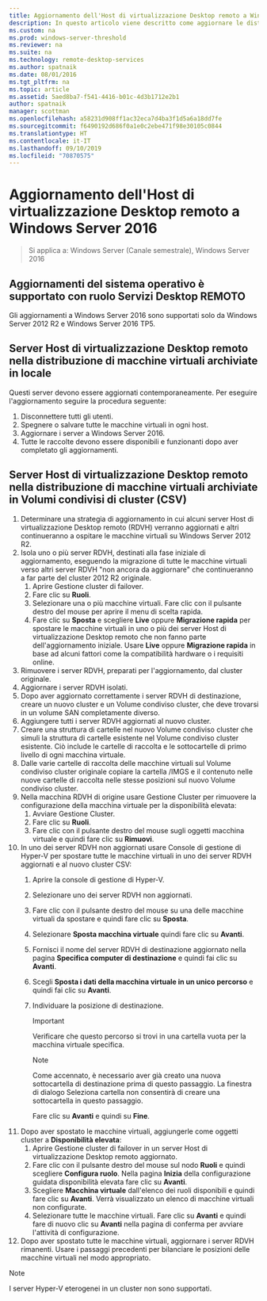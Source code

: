 ```yaml
---
title: Aggiornamento dell'Host di virtualizzazione Desktop remoto a Windows Server 2016
description: In questo articolo viene descritto come aggiornare le distribuzioni di Servizi Desktop remoto esistente a Windows Server 2016.
ms.custom: na
ms.prod: windows-server-threshold
ms.reviewer: na
ms.suite: na
ms.technology: remote-desktop-services
ms.author: spatnaik
ms.date: 08/01/2016
ms.tgt_pltfrm: na
ms.topic: article
ms.assetid: 5aed8ba7-f541-4416-b01c-4d3b1712e2b1
author: spatnaik
manager: scottman
ms.openlocfilehash: a58231d908ff1ac32eca7d4ba3f1d5a6a18dd7fe
ms.sourcegitcommit: f6490192d686f0a1e0c2ebe471f98e30105c0844
ms.translationtype: HT
ms.contentlocale: it-IT
ms.lasthandoff: 09/10/2019
ms.locfileid: "70870575"
---
```

# <a name="upgrading-your-remote-desktop-virtualization-host-to-windows-server-2016"></a>Aggiornamento dell'Host di virtualizzazione Desktop remoto a Windows Server 2016

>Si applica a: Windows Server (Canale semestrale), Windows Server 2016

## <a name="supported-os-upgrades-with-rds-role-installed"></a>Aggiornamenti del sistema operativo è supportato con ruolo Servizi Desktop REMOTO
Gli aggiornamenti a Windows Server 2016 sono supportati solo da Windows Server 2012 R2 e Windows Server 2016 TP5.

## <a name="rd-virtualization-host-servers-in-the-deployment-where-vms-are-stored-locally"></a>Server Host di virtualizzazione Desktop remoto nella distribuzione di macchine virtuali archiviate in locale
Questi server devono essere aggiornati contemporaneamente. Per eseguire l'aggiornamento seguire la procedura seguente:

1. Disconnettere tutti gli utenti.
1. Spegnere o salvare tutte le macchine virtuali in ogni host. 
1. Aggiornare i server a Windows Server 2016. 
1. Tutte le raccolte devono essere disponibili e funzionanti dopo aver completato gli aggiornamenti.      

## <a name="rd-virtualization-host-servers-in-the-deployment-where-vms-are-stored-in-cluster-shared-volumes-csv"></a>Server Host di virtualizzazione Desktop remoto nella distribuzione di macchine virtuali archiviate in Volumi condivisi di cluster (CSV) 

1. Determinare una strategia di aggiornamento in cui alcuni server Host di virtualizzazione Desktop remoto (RDVH) verranno aggiornati e altri continueranno a ospitare le macchine virtuali su Windows Server 2012 R2.  
2. Isola uno o più server RDVH, destinati alla fase iniziale di aggiornamento, eseguendo la migrazione di tutte le macchine virtuali verso altri server RDVH "non ancora da aggiornare" che continueranno a far parte del cluster 2012 R2 originale.
    1. Aprire Gestione cluster di failover. 
    1. Fare clic su **Ruoli**. 
    1. Selezionare una o più macchine virtuali. Fare clic con il pulsante destro del mouse per aprire il menu di scelta rapida. 
    1. Fare clic su **Sposta** e scegliere **Live** oppure **Migrazione rapida** per spostare le macchine virtuali in uno o più dei server Host di virtualizzazione Desktop remoto che non fanno parte dell'aggiornamento iniziale. Usare **Live** oppure **Migrazione rapida** in base ad alcuni fattori come la compatibilità hardware o i requisiti online. 
3. Rimuovere i server RDVH, preparati per l'aggiornamento, dal cluster originale. 
4. Aggiornare i server RDVH isolati. 
5. Dopo aver aggiornato correttamente i server RDVH di destinazione, creare un nuovo cluster e un Volume condiviso cluster, che deve trovarsi in un volume SAN completamente diverso.
6. Aggiungere tutti i server RDVH aggiornati al nuovo cluster. 
7. Creare una struttura di cartelle nel nuovo Volume condiviso cluster che simuli la struttura di cartelle esistente nel Volume condiviso cluster esistente. Ciò include le cartelle di raccolta e le sottocartelle di primo livello di ogni macchina virtuale. 
8. Dalle varie cartelle di raccolta delle macchine virtuali sul Volume condiviso cluster originale copiare la cartella /IMGS e il contenuto nelle nuove cartelle di raccolta nelle stesse posizioni sul nuovo Volume condiviso cluster. 
9. Nella macchina RDVH di origine usare Gestione Cluster per rimuovere la configurazione della macchina virtuale per la disponibilità elevata:
    1. Avviare Gestione Cluster. 
    1. Fare clic su **Ruoli**. 
    1. Fare clic con il pulsante destro del mouse sugli oggetti macchina virtuale e quindi fare clic su **Rimuovi**. 
10. In uno dei server RDVH non aggiornati usare Console di gestione di Hyper-V per spostare tutte le macchine virtuali in uno dei server RDVH aggiornati e al nuovo cluster CSV:
    1. Aprire la console di gestione di Hyper-V. 
    2. Selezionare uno dei server RDVH non aggiornati. 
    3. Fare clic con il pulsante destro del mouse su una delle macchine virtuali da spostare e quindi fare clic su **Sposta**. 
    4. Selezionare **Sposta macchina virtuale** quindi fare clic su **Avanti**. 
    5. Fornisci il nome del server RDVH di destinazione aggiornato nella pagina **Specifica computer di destinazione** e quindi fai clic su **Avanti**. 
    6. Scegli **Sposta i dati della macchina virtuale in un unico percorso** e quindi fai clic su **Avanti**. 
    7. Individuare la posizione di destinazione. 
       > [!IMPORTANT]
       > Verificare che questo percorso si trovi in una cartella vuota per la macchina virtuale specifica. 

       > [!NOTE]
       > Come accennato, è necessario aver già creato una nuova sottocartella di destinazione prima di questo passaggio. La finestra di dialogo Seleziona cartella non consentirà di creare una sottocartella in questo passaggio. 
    
       Fare clic su **Avanti** e quindi su **Fine**. 
11. Dopo aver spostato le macchine virtuali, aggiungerle come oggetti cluster a **Disponibilità elevata**:
     1. Aprire Gestione cluster di failover in un server Host di virtualizzazione Desktop remoto aggiornato. 
     1. Fare clic con il pulsante destro del mouse sul nodo **Ruoli** e quindi scegliere **Configura ruolo**. Nella pagina **Inizia** della configurazione guidata disponibilità elevata fare clic su **Avanti**. 
     1. Scegliere **Macchina virtuale** dall'elenco dei ruoli disponibili e quindi fare clic su **Avanti**. Verrà visualizzato un elenco di macchine virtuali non configurate. 
     1. Selezionare tutte le macchine virtuali. Fare clic su **Avanti** e quindi fare di nuovo clic su **Avanti** nella pagina di conferma per avviare l'attività di configurazione.  
12. Dopo aver spostato tutte le macchine virtuali, aggiornare i server RDVH rimanenti. Usare i passaggi precedenti per bilanciare le posizioni delle macchine virtuali nel modo appropriato.

> [!NOTE]  
> I server Hyper-V eterogenei in un cluster non sono supportati. 
